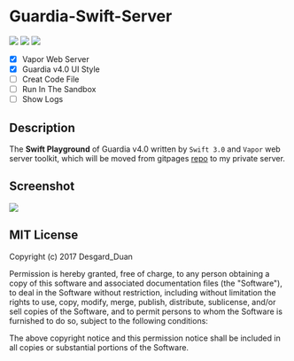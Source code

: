 # Guardia-Swift-Server

![](https://img.shields.io/badge/Swift-3.0-green.svg)
![](https://img.shields.io/badge/Vapor-1.4-orange.svg)
![](https://img.shields.io/badge/license-MIT-green.svg)

- [x] Vapor Web Server
- [x] Guardia v4.0 UI Style
- [ ] Creat Code File 
- [ ] Run In The Sandbox
- [ ] Show Logs

## Description

The **Swift Playground** of Guardia v4.0 written by `Swift 3.0` and `Vapor` web server toolkit, which will be moved from gitpages [repo](https://github.com/Desgard/desgard.github.com) to my private server. 

## Screenshot

![](http://ofsabm6nw.bkt.clouddn.com/playground.png)

## MIT License

Copyright (c) 2017 Desgard_Duan

Permission is hereby granted, free of charge, to any person obtaining a copy
of this software and associated documentation files (the "Software"), to deal
in the Software without restriction, including without limitation the rights
to use, copy, modify, merge, publish, distribute, sublicense, and/or sell
copies of the Software, and to permit persons to whom the Software is
furnished to do so, subject to the following conditions:

The above copyright notice and this permission notice shall be included in all
copies or substantial portions of the Software.
